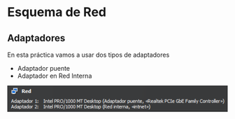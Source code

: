 # Esquema de Red

## Adaptadores
En esta práctica vamos a usar dos tipos de adaptadores
  - Adaptador puente
  - Adaptador en Red Interna

<img src=https://github.com/AleBayo/nginx/blob/main/img/Foto%20de%20adaptadores.png>
